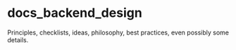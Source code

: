 # docs_backend_design

Principles, checklists, ideas, philosophy, best practices, even possibly some details.
